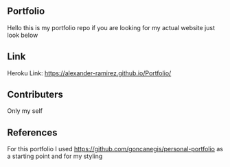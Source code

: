 ## Portfolio
Hello this is my portfolio repo if you are looking for my actual website just look below

## Link 
Heroku Link: https://alexander-ramirez.github.io/Portfolio/
  
## Contributers
Only my self

## References 
For this portfolio I used https://github.com/goncanegis/personal-portfolio as a starting point and for my styling